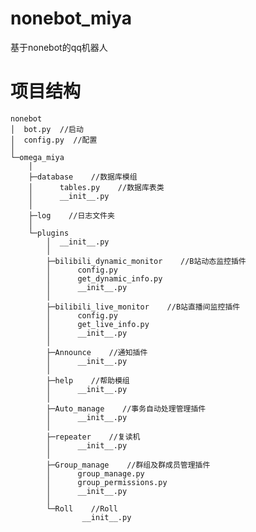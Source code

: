 # nonebot_miya

基于nonebot的qq机器人

# 项目结构

    nonebot
    │  bot.py  //启动
    │  config.py  //配置
    │
    └─omega_miya
        │
        ├─database    //数据库模组
        │      tables.py    //数据库表类
        │      __init__.py
        │
        ├─log    //日志文件夹
        │
        └─plugins
            │  __init__.py
            │
            ├─bilibili_dynamic_monitor    //B站动态监控插件
            │      config.py
            │      get_dynamic_info.py
            │      __init__.py
            │
            ├─bilibili_live_monitor    //B站直播间监控插件
            │      config.py
            │      get_live_info.py
            │      __init__.py
            │
            ├─Announce    //通知插件
            │      __init__.py
            │
            ├─help    //帮助模组
            │      __init__.py
            │
            ├─Auto_manage    //事务自动处理管理插件
            │      __init__.py
            │
            ├─repeater    //复读机
            │      __init__.py
            │
            ├─Group_manage    //群组及群成员管理插件
            │      group_manage.py
            │      group_permissions.py
            │      __init__.py
            │
            └─Roll    //Roll
                    __init__.py
